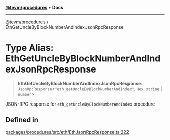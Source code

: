 [**@tevm/procedures**](../README.md) • **Docs**

***

[@tevm/procedures](../globals.md) / EthGetUncleByBlockNumberAndIndexJsonRpcResponse

# Type Alias: EthGetUncleByBlockNumberAndIndexJsonRpcResponse

> **EthGetUncleByBlockNumberAndIndexJsonRpcResponse**: `JsonRpcResponse`\<`"eth_getUncleByBlockNumberAndIndex"`, `Hex`, `string` \| `number`\>

JSON-RPC response for `eth_getUncleByBlockNumberAndIndex` procedure

## Defined in

[packages/procedures/src/eth/EthJsonRpcResponse.ts:222](https://github.com/evmts/tevm-monorepo/blob/main/packages/procedures/src/eth/EthJsonRpcResponse.ts#L222)
